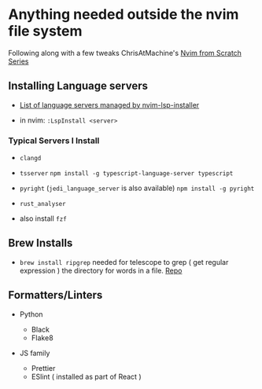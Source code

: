 # Anything needed outside the nvim file system

Following along with a few tweaks ChrisAtMachine's [Nvim from Scratch Series](https://www.youtube.com/playlist?list=PLhoH5vyxr6Qq41NFL4GvhFp-WLd5xzIzZ)

## Installing Language servers

- [List of language servers managed by nvim-lsp-installer](https://github.com/williamboman/nvim-lsp-installer/#available-lsps)

- in nvim: `:LspInstall <server>`

### Typical Servers I Install

- `clangd`
- `tsserver` `npm install -g typescript-language-server typescript`
- `pyright` (`jedi_language_server` is also available) `npm install -g pyright`
- `rust_analyser`

- also install `fzf`

## Brew Installs

- `brew install ripgrep` needed for telescope to grep ( get regular expression ) the directory for words in a file. [Repo](https://github.com/BurntSushi/ripgrep#installation)

## Formatters/Linters

- Python

  - Black
  - Flake8

- JS family
  - Prettier
  - ESlint ( installed as part of React )
